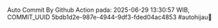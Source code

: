 Auto Commit By Github Action pada: 2025-06-29 13:30:57 WIB, COMMIT_UUID 5bdb1d2e-987e-4944-9df3-fded04ac4853 #autohijau🗿
